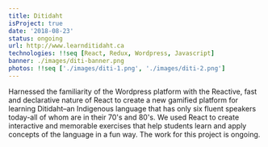 ```yaml
---
title: Ditidaht
isProject: true
date: '2018-08-23'
status: ongoing
url: http://www.learnditidaht.ca
technologies: !!seq [React, Redux, Wordpress, Javascript]
banner: ./images/diti-banner.png
photos: !!seq ['./images/diti-1.png', './images/diti-2.png']
---
```


Harnessed the familiarity of the Wordpress platform with the Reactive, fast and declarative nature of React to create a new gamified platform for learning Ditidaht–an Indigenous language that has only six fluent speakers today-all of whom are in their 70's and 80's. We used React to create interactive and memorable exercises that help students learn and apply concepts of the language in a fun way. The work for this project is ongoing.
